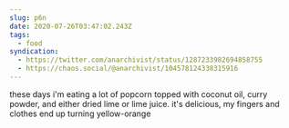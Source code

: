 ```yaml
---
slug: p6n
date: 2020-07-26T03:47:02.243Z
tags:
  - food
syndication:
  - https://twitter.com/anarchivist/status/1287233982694858755
  - https://chaos.social/@anarchivist/104578124338315916
---
```

these days i'm eating a lot of popcorn topped with coconut oil, curry powder, and either dried lime or lime juice. it's delicious, my fingers and clothes end up turning yellow-orange